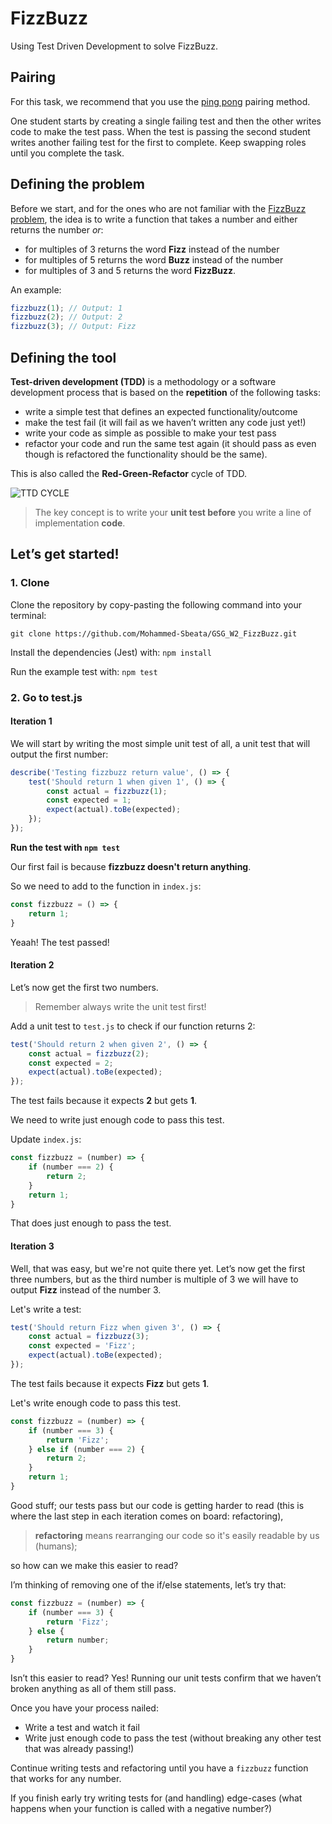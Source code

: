 # FizzBuzz

Using Test Driven Development to solve FizzBuzz.

## Pairing

For this task, we recommend that you use the [ping pong](https://github.com/GSG-CA/curriculum/blob/main/coursebook/week-1/pair-programming.md) pairing method.

One student starts by creating a single failing test and then the other writes code to make the test pass. When the test is passing the second student writes another failing test for the first to complete. Keep swapping roles until you complete the task.

## Defining the problem

Before we start, and for the ones who are not familiar with the [FizzBuzz problem](https://en.wikipedia.org/wiki/Fizz_buzz), the idea is to write a function that takes a number and either returns the number _or_:

- for multiples of 3 returns the word **Fizz** instead of the number
- for multiples of 5 returns the word **Buzz** instead of the number
- for multiples of 3 and 5 returns the word **FizzBuzz**.

An example:

```javascript
fizzbuzz(1); // Output: 1
fizzbuzz(2); // Output: 2
fizzbuzz(3); // Output: Fizz
```

## Defining the tool

**Test-driven development (TDD)** is a methodology or a software development process that is based on the **repetition** of the following tasks:

- write a simple test that defines an expected functionality/outcome
- make the test fail (it will fail as we haven’t written any code just yet!)
- write your code as simple as possible to make your test pass
- refactor your code and run the same test again (it should pass as even though is refactored the functionality should be the same).

This is also called the **Red-Green-Refactor** cycle of TDD.

![TTD CYCLE](https://cloud.githubusercontent.com/assets/10700103/23134527/09fabe52-f78d-11e6-90d8-b747714a52f6.png)

> The key concept is to write your **unit test before** you write a line of implementation **code**.

## Let’s get started!

### 1. Clone

Clone the repository by copy-pasting the following command into your terminal:

```
git clone https://github.com/Mohammed-Sbeata/GSG_W2_FizzBuzz.git
```

Install the dependencies (Jest) with:
`npm install`

Run the example test with:
`npm test`

### 2. Go to test.js

#### Iteration 1

We will start by writing the most simple unit test of all, a unit test that will output the first number:

```javascript
describe('Testing fizzbuzz return value', () => {
	test('Should return 1 when given 1', () => {
		const actual = fizzbuzz(1);
		const expected = 1;
		expect(actual).toBe(expected);
	});
});
```

**Run the test with `npm test`**

Our first fail is because **fizzbuzz doesn't return anything**.

So we need to add to the function in `index.js`:

```javascript
const fizzbuzz = () => {
	return 1;
}
```

Yeaah! The test passed!

#### Iteration 2

Let’s now get the first two numbers.

> Remember always write the unit test first!

Add a unit test to `test.js` to check if our function returns 2:

```javascript
test('Should return 2 when given 2', () => {
	const actual = fizzbuzz(2);
	const expected = 2;
	expect(actual).toBe(expected);
});
```

The test fails because it expects **2** but gets **1**.

We need to write just enough code to pass this test.

Update `index.js`:

```javascript
const fizzbuzz = (number) => {
	if (number === 2) {
		return 2;
	}
	return 1;
}
```

That does just enough to pass the test.

#### Iteration 3

Well, that was easy, but we're not quite there yet. Let’s now get the first three numbers, but as the third number is multiple of 3 we will have to output **Fizz** instead of the number 3.

Let's write a test:

```javascript
test('Should return Fizz when given 3', () => {
	const actual = fizzbuzz(3);
	const expected = 'Fizz';
	expect(actual).toBe(expected);
});
```

The test fails because it expects **Fizz** but gets **1**.

Let's write enough code to pass this test.

```javascript
const fizzbuzz = (number) => {
	if (number === 3) {
		return 'Fizz';
	} else if (number === 2) {
		return 2;
	}
	return 1;
}
```

Good stuff; our tests pass but our code is getting harder to read (this is where the last step in each iteration comes on board: refactoring),

> **refactoring** means rearranging our code so it's easily readable by us (humans);

so how can we make this easier to read?

I’m thinking of removing one of the if/else statements, let’s try that:

```javascript
const fizzbuzz = (number) => {
	if (number === 3) {
		return 'Fizz';
	} else {
		return number;
	}
}
```

Isn’t this easier to read? Yes! Running our unit tests confirm that we haven’t broken anything as all of them still pass.

Once you have your process nailed:

- Write a test and watch it fail
- Write just enough code to pass the test (without breaking any other test that was already passing!)

Continue writing tests and refactoring until you have a `fizzbuzz` function that works for any number.

If you finish early try writing tests for (and handling) edge-cases (what happens when your function is called with a negative number?)
